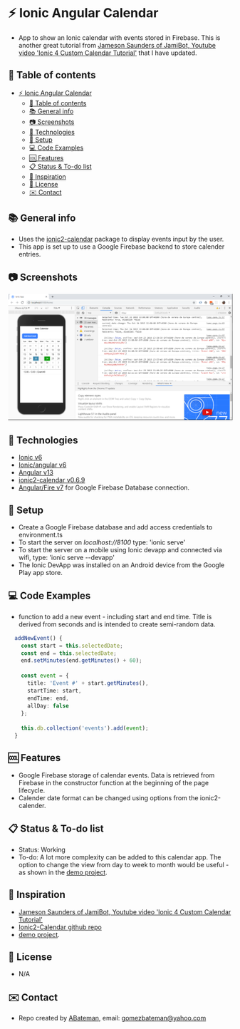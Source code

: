 # :zap: Ionic Angular Calendar

* App to show an Ionic calendar with events stored in Firebase. This is another great tutorial from [Jameson Saunders of JamiBot, Youtube video 'Ionic 4 Custom Calendar Tutorial'](https://www.youtube.com/watch?v=SYz-tH3XOF8&t=766s) that I have updated.

## :page_facing_up: Table of contents

* [:zap: Ionic Angular Calendar](#zap-ionic-angular-calendar)
  * [:page_facing_up: Table of contents](#page_facing_up-table-of-contents)
  * [:books: General info](#books-general-info)
  * [:camera: Screenshots](#camera-screenshots)
  * [:signal_strength: Technologies](#signal_strength-technologies)
  * [:floppy_disk: Setup](#floppy_disk-setup)
  * [:computer: Code Examples](#computer-code-examples)
  * [:cool: Features](#cool-features)
  * [:clipboard: Status & To-do list](#clipboard-status--to-do-list)
  * [:clap: Inspiration](#clap-inspiration)
  * [:file_folder: License](#file_folder-license)
  * [:envelope: Contact](#envelope-contact)

## :books: General info

* Uses the [ionic2-calendar](https://www.npmjs.com/package/ionic2-calendar) package to display events input by the user.
* This app is set up to use a Google Firebase backend to store calender entries.

## :camera: Screenshots

![screenshot](./img/calendar.png)

## :signal_strength: Technologies

* [Ionic v6](https://ionicframework.com/)
* [Ionic/angular v6](https://ionicframework.com/)
* [Angular v13](https://angular.io/)
* [ionic2-calendar v0.6.9](https://www.npmjs.com/package/ionic2-calendar)
* [Angular/Fire v7](https://www.npmjs.com/package/@angular/fire) for Google Firebase Database connection.

## :floppy_disk: Setup

* Create a Google Firebase database and add access credentials to environment.ts
* To start the server on _localhost://8100_ type: 'ionic serve'
* To start the server on a mobile using Ionic devapp and connected via wifi, type: 'ionic serve --devapp'
* The Ionic DevApp was installed on an Android device from the Google Play app store.

## :computer: Code Examples

* function to add a new event - including start and end time. Title is derived from seconds and is intended to create semi-random data.

```typescript
  addNewEvent() {
    const start = this.selectedDate;
    const end = this.selectedDate;
    end.setMinutes(end.getMinutes() + 60);

    const event = {
      title: 'Event #' + start.getMinutes(),
      startTime: start,
      endTime: end,
      allDay: false
    };

    this.db.collection('events').add(event);
  }
```

## :cool: Features

* Google Firebase storage of calendar events. Data is retrieved from Firebase in the constructor function at the beginning of the page lifecycle.
* Calender date format can be changed using options from the ionic2-calender.

## :clipboard: Status & To-do list

* Status: Working
* To-do: A lot more complexity can be added to this calendar app. The option to change the view from day to week to month would be useful - as shown in the [demo project](https://github.com/twinssbc/Ionic2-Calendar/tree/v5/demo).

## :clap: Inspiration

* [Jameson Saunders of JamiBot, Youtube video 'Ionic 4 Custom Calendar Tutorial'](https://www.youtube.com/watch?v=SYz-tH3XOF8&t=766s)
* [Ionic2-Calendar github repo](https://github.com/twinssbc/Ionic2-Calendar)
* [demo project](https://github.com/twinssbc/Ionic2-Calendar/tree/v5/demo).

## :file_folder: License

* N/A

## :envelope: Contact

* Repo created by [ABateman](https://github.com/AndrewJBateman), email: gomezbateman@yahoo.com

